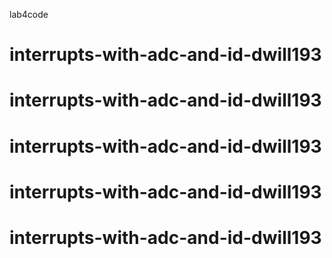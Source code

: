lab4code

# interrupts-with-adc-and-id-dwill193
# interrupts-with-adc-and-id-dwill193
# interrupts-with-adc-and-id-dwill193
# interrupts-with-adc-and-id-dwill193
# interrupts-with-adc-and-id-dwill193
